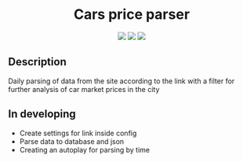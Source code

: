 <h1 align="center">Cars price parser</h1>
<p align="center">
<img src="https://img.shields.io/github/issues/Frvzr/parser_drom">
<img src="https://img.shields.io/github/forks/Frvzr/parser_drom">
<img src="https://img.shields.io/github/stars/Frvzr/parser_drom">
</p>

## Description
Daily parsing of data from the site according to the link with a filter for further analysis of car market prices in the city

## In developing
- Create settings for link inside config 
- Parse data to database and json
- Creating an autoplay for parsing by time